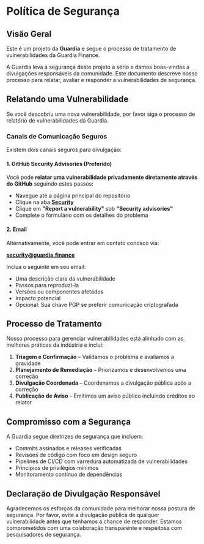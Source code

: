# Política de Segurança

## Visão Geral

Este é um projeto da **Guardia** e segue o processo de tratamento de vulnerabilidades da Guardia Finance.

A Guardia leva a segurança deste projeto a sério e damos boas-vindas a divulgações responsáveis da comunidade. Este documento descreve nosso processo para relatar, avaliar e responder a vulnerabilidades de segurança.

## Relatando uma Vulnerabilidade

Se você descobriu uma nova vulnerabilidade, por favor siga o processo de relatório de vulnerabilidades da Guardia.

### Canais de Comunicação Seguros

Existem dois canais seguros para divulgação:

#### 1. GitHub Security Advisories (Preferido)

Você pode **relatar uma vulnerabilidade privadamente diretamente através do GitHub** seguindo estes passos:

* Navegue até a página principal do repositório
* Clique na aba **[Security](https://github.com/guardiafinance/lke/security)**
* Clique em **"Report a vulnerability"** sob **"Security advisories"**
* Complete o formulário com os detalhes do problema

#### 2. Email

Alternativamente, você pode entrar em contato conosco via:

**security@guardia.finance**

Inclua o seguinte em seu email:

* Uma descrição clara da vulnerabilidade
* Passos para reproduzi-la
* Versões ou componentes afetados
* Impacto potencial
* Opcional: Sua chave PGP se preferir comunicação criptografada

## Processo de Tratamento

Nosso processo para gerenciar vulnerabilidades está alinhado com as melhores práticas da indústria e inclui:

1. **Triagem e Confirmação** – Validamos o problema e avaliamos a gravidade
2. **Planejamento de Remediação** – Priorizamos e desenvolvemos uma correção
3. **Divulgação Coordenada** – Coordenamos a divulgação pública após a correção
4. **Publicação de Aviso** – Emitimos um aviso público incluindo créditos ao relator

## Compromisso com a Segurança

A Guardia segue diretrizes de segurança que incluem:

* Commits assinados e releases verificadas
* Revisões de código com foco em design seguro
* Pipelines de CI/CD com varredura automatizada de vulnerabilidades
* Princípios de privilégios mínimos
* Monitoramento contínuo de dependências

## Declaração de Divulgação Responsável

Agradecemos os esforços da comunidade para melhorar nossa postura de segurança. Por favor, evite a divulgação pública de qualquer vulnerabilidade antes que tenhamos a chance de responder. Estamos comprometidos com uma colaboração transparente e respeitosa com pesquisadores de segurança.
